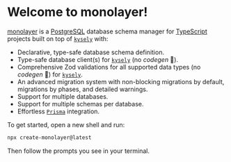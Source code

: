 # Welcome to monolayer!

[monolayer](https://dunkelbraun.github.io/monolayer) is a [PostgreSQL](https://www.postgresql.org) database schema manager for [TypeScript](https://www.typescriptlang.org) projects built on top of [`kysely`](https://kysely.dev) with:
- Declarative, type-safe database schema definition.
- Type-safe database client(s) for [`kysely`](https://kysely.dev) (no *codegen* :tada:).
- Comprehensive Zod validations for all supported data types (no *codegen* :tada:) for [`kysely`](https://kysely.dev).
- An advanced migration system with non-blocking migrations by default, migrations by phases, and detailed warnings.
- Support for multiple databases.
- Support for multiple schemas per database.
- Effortless [`Prisma`](https://www.prisma.io) integration.

To get started, open a new shell and run:

```sh
npx create-monolayer@latest
```

Then follow the prompts you see in your terminal.
